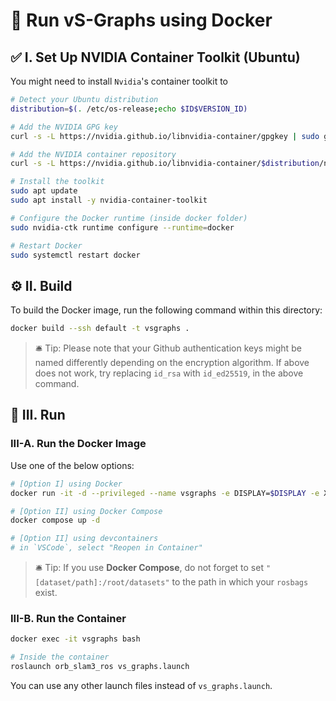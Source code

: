 # 🚀 Run vS-Graphs using Docker

## ✅ I. Set Up NVIDIA Container Toolkit (Ubuntu)

You might need to install `Nvidia`'s container toolkit to

```bash
# Detect your Ubuntu distribution
distribution=$(. /etc/os-release;echo $ID$VERSION_ID)

# Add the NVIDIA GPG key
curl -s -L https://nvidia.github.io/libnvidia-container/gpgkey | sudo gpg --dearmor -o /usr/share/keyrings/nvidia-container-toolkit-keyring.gpg

# Add the NVIDIA container repository
curl -s -L https://nvidia.github.io/libnvidia-container/$distribution/nvidia-container-toolkit.list | sed 's#deb https://#deb [signed-by=/usr/share/keyrings/nvidia-container-toolkit-keyring.gpg] https://#g' | sudo tee /etc/apt/sources.list.d/nvidia-container-toolkit.list

# Install the toolkit
sudo apt update
sudo apt install -y nvidia-container-toolkit

# Configure the Docker runtime (inside docker folder)
sudo nvidia-ctk runtime configure --runtime=docker

# Restart Docker
sudo systemctl restart docker
```

## ⚙️ II. Build

To build the Docker image, run the following command within this directory:

```bash
docker build --ssh default -t vsgraphs .
```

> 🛎️ Tip: Please note that your Github authentication keys might be named differently depending on the encryption algorithm. If above does not work, try replacing `id_rsa` with `id_ed25519`, in the above command.

## 🚀 III. Run

### III-A. Run the Docker Image

Use one of the below options:

```bash
# [Option I] using Docker
docker run -it -d --privileged --name vsgraphs -e DISPLAY=$DISPLAY -e XAUTHORITY=$XAUTHORITY -v /tmp/.X11-unix:/tmp/.X11-unix -v $XAUTHORITY:$XAUTHORITY vsgraphs

# [Option II] using Docker Compose
docker compose up -d

# [Option II] using devcontainers
# in `VSCode`, select "Reopen in Container"
```

> 🛎️ Tip: If you use **Docker Compose**, do not forget to set `"[dataset/path]:/root/datasets"` to the path in which your `rosbags` exist.

### III-B. Run the Container

```bash
docker exec -it vsgraphs bash

# Inside the container
roslaunch orb_slam3_ros vs_graphs.launch
```

You can use any other launch files instead of `vs_graphs.launch`.

